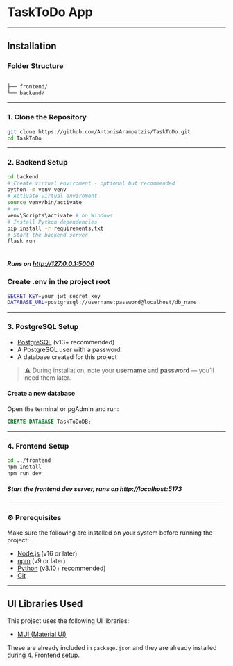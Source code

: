 # TaskToDo App
---
## Installation

### Folder Structure

```bash

├── frontend/ 
└── backend/ 
```

---

### 1. Clone the Repository

```bash
git clone https://github.com/AntonisArampatzis/TaskToDo.git
cd TaskToDo
```
---

### 2. Backend Setup

```bash
cd backend
# Create virtual enviroment - optional but recommended
python -m venv venv         
# Activate virtual enviroment
source venv/bin/activate
# or  
venv\Scripts\activate # on Windows
# Install Python dependencies
pip install -r requirements.txt
# Start the backend server
flask run                   
      
```
##### Runs on http://127.0.0.1:5000

### Create .env in the project root
```bash
SECRET_KEY=your_jwt_secret_key
DATABASE_URL=postgresql://username:password@localhost/db_name
```
---

### 3. PostgreSQL Setup
- [PostgreSQL](https://www.postgresql.org/download/) (v13+ recommended)
- A PostgreSQL user with a password
- A database created for this project
> ⚠️ During installation, note your **username** and **password** — you’ll need them later.

####  Create a new database

Open the terminal or pgAdmin and run:

```sql
CREATE DATABASE TaskToDoDB;
```
---
### 4. Frontend Setup

```bash
cd ../frontend
npm install        
npm run dev        
```
##### Start the frontend dev server, runs on http://localhost:5173
---

### ⚙️ Prerequisites

Make sure the following are installed on your system before running the project:

- [Node.js](https://nodejs.org/) (v16 or later)
- [npm](https://www.npmjs.com/) (v9 or later)
- [Python](https://www.python.org/) (v3.10+ recommended)
- [Git](https://git-scm.com/)
---

## UI Libraries Used

This project uses the following UI libraries:

- [MUI (Material UI)](https://mui.com/)

These are already included in `package.json` and they are already installed during 4. Frontend setup.



